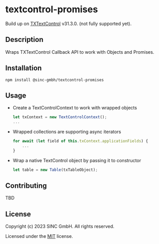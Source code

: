 # textcontrol-promises
Build up on [TXTextControl](https://www.textcontrol.com/) v31.3.0. (not fully supported yet).
## Description
Wraps TXTextControl Callback API to work with Objects and Promises.

## Installation
` npm install @sinc-gmbh/textcontrol-promises `

## Usage

- Create a TextControlContext to work with wrapped objects
    ```javascript
    let txContext = new TextControlContext();
    ...
    ```
- Wrapped collections are supporting async iterators
    ```javascript
    for await (let field of this.txContext.applicationFields) {
        ...
    }  
    ```
- Wrap a native TextControl object by passing it to constructor
    ```javascript
    let table = new Table(txTableObject);
    ```

## Contributing

TBD

## License

Copyright (c) 2023 SINC GmbH. All rights reserved.

Licensed under the [MIT](LICENSE) license.
